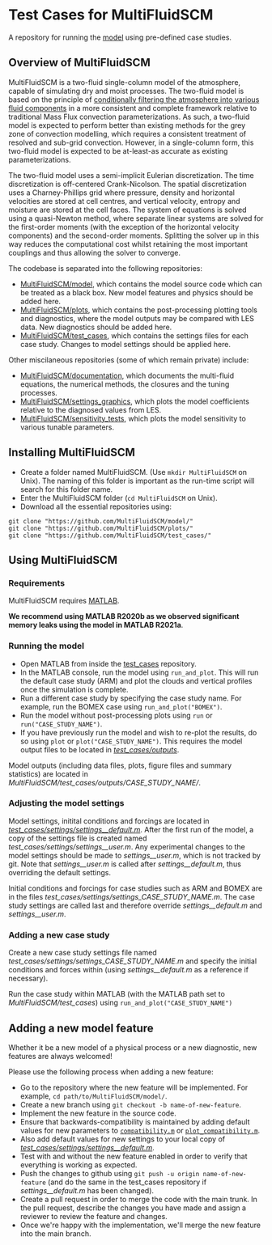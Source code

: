# Test Cases for MultiFluidSCM
A repository for running the [model](https://github.com/MultiFluidSCM/model) using pre-defined case studies.

## Overview of MultiFluidSCM
MultiFluidSCM is a two-fluid single-column model of the atmosphere, capable of simulating dry and moist processes. The two-fluid model is based on the principle of [conditionally filtering the atmosphere into various fluid components](https://doi.org/10.1175/JAS-D-17-0130.1) in a more consistent and complete framework relative to traditional Mass Flux convection parameterizations. As such, a two-fluid model is expected to perform better than existing methods for the grey zone of convection modelling, which requires a consistent treatment of resolved and sub-grid convection. However, in a single-column form, this two-fluid model is expected to be at-least-as accurate as existing parameterizations.

The two-fluid model uses a semi-implicit Eulerian discretization. The time discretization is off-centered Crank-Nicolson. The spatial discretization uses a Charney-Phillips grid where pressure, density and horizontal velocities are stored at cell centres, and vertical velocity, entropy and moisture are stored at the cell faces. The system of equations is solved using a quasi-Newton method, where separate linear systems are solved for the first-order moments (with the exception of the horizontal velocity components) and the second-order moments. Splitting the solver up in this way reduces the computational cost whilst retaining the most important couplings and thus allowing the solver to converge.

The codebase is separated into the following repositories:
- [MultiFluidSCM/model](https://github.com/MultiFluidSCM/model), which contains the model source code which can be treated as a black box. New model features and physics should be added here.
- [MultiFluidSCM/plots](https://github.com/MultiFluidSCM/plots), which contains the post-processing plotting tools and diagnostics, where the model outputs may be compared with LES data. New diagnostics should be added here.
- [MultiFluidSCM/test_cases](https://github.com/MultiFluidSCM/test_cases), which contains the settings files for each case study. Changes to model settings should be applied here.

Other miscilaneous repositories (some of which remain private) include:
- [MultiFluidSCM/documentation](https://github.com/MultiFluidSCM/documentation), which documents the multi-fluid equations, the numerical methods, the closures and the tuning processes.
- [MultiFluidSCM/settings_graphics](https://github.com/MultiFluidSCM/settings_graphics), which plots the model coefficients relative to the diagnosed values from LES.
- [MultiFluidSCM/sensitivity_tests](https://github.com/MultiFluidSCM/sensitivity_tests), which plots the model sensitivity to various tunable parameters.

## Installing MultiFluidSCM
- Create a folder named MultiFluidSCM. (Use ```mkdir MultiFluidSCM``` on Unix). The naming of this folder is important as the run-time script will search for this folder name.
- Enter the MultiFluidSCM folder (```cd MultiFluidSCM``` on Unix).
- Download all the essential repositories using:
```
git clone "https://github.com/MultiFluidSCM/model/"
git clone "https://github.com/MultiFluidSCM/plots/"
git clone "https://github.com/MultiFluidSCM/test_cases/"
```

## Using MultiFluidSCM

### Requirements
MultiFluidSCM requires [MATLAB](https://uk.mathworks.com/products/matlab.html). 

**We recommend using MATLAB R2020b as we observed significant memory leaks using the model in MATLAB R2021a**.

### Running the model
- Open MATLAB from inside the [test_cases](https://github.com/MultiFluidSCM/test_cases) repository.
- In the MATLAB console, run the model using ```run_and_plot```. This will run the default case study (ARM) and plot the clouds and vertical profiles once the simulation is complete.
- Run a different case study by specifying the case study name. For example, run the BOMEX case using ```run_and_plot("BOMEX")```.
- Run the model without post-processing plots using ```run``` or ```run("CASE_STUDY_NAME")```.
- If you have previously run the model and wish to re-plot the results, do so using ```plot``` or ```plot("CASE_STUDY_NAME")```. This requires the model output files to be located in [*test_cases/outputs*](https://github.com/MultiFluidSCM/test_cases/outputs).

Model outputs (including data files, plots, figure files and summary statistics) are located in *MultiFluidSCM/test_cases/outputs/CASE_STUDY_NAME/*.

### Adjusting the model settings
Model settings, initital conditions and forcings are located in [*test_cases/settings/settings__default.m*](https://github.com/MultiFluidSCM/test_cases/settings/settings__default.m). After the first run of the model, a copy of the settings file is created named *test_cases/settings/settings__user.m*. Any experimental changes to the model settings should be made to *settings__user.m*, which is not tracked by git. Note that *settings__user.m* is called after *settings__default.m*, thus overriding the default settings.

Initial conditions and forcings for case studies such as ARM and BOMEX are in the files *test_cases/settings/settings_CASE_STUDY_NAME.m*. The case study settings are called last and therefore override *settings__default.m* and *settings__user.m*.

### Adding a new case study

Create a new case study settings file named *test_cases/settings/settings_CASE_STUDY_NAME.m* and specify the initial conditions and forces within (using *settings__default.m* as a reference if necessary).

Run the case study within MATLAB (with the MATLAB path set to *MultiFluidSCM/test_cases*) using ```run_and_plot("CASE_STUDY_NAME")```

## Adding a new model feature
Whether it be a new model of a physical process or a new diagnostic, new features are always welcomed!

Please use the following process when adding a new feature:
- Go to the repository where the new feature will be implemented. For example, ```cd path/to/MultiFluidSCM/model/```.
- Create a new branch using ```git checkout -b name-of-new-feature```.
- Implement the new feature in the source code.
- Ensure that backwards-compatibility is maintained by adding default values for new parameters to [```compatibility.m```](https://github.com/MultiFluidSCM/model/numerics/compatibility.m) or [```plot_compatibility.m```](https://github.com/MultiFluidSCM/plots/blob/main/src/plot_compatibility.m).
- Also add default values for new settings to your local copy of [*test_cases/settings/settings__default.m*](https://github.com/MultiFluidSCM/test_cases/settings/settings__default.m).
- Test with and without the new feature enabled in order to verify that everything is working as expected.
- Push the changes to github using ```git push -u origin name-of-new-feature``` (and do the same in the test_cases repository if *settings__default.m* has been changed).
- Create a pull request in order to merge the code with the main trunk. In the pull request, describe the changes you have made and assign a reviewer to review the feature and changes.
- Once we're happy with the implementation, we'll merge the new feature into the main branch.
